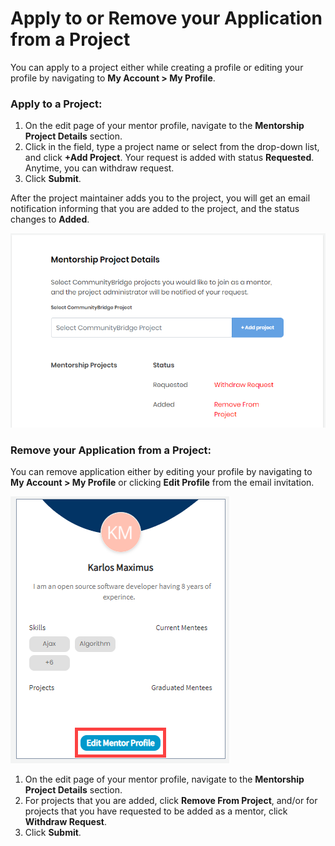 # Apply to or Remove your Application from a Project

You can apply to a project either while creating a profile or editing your profile by navigating to **My Account &gt; My Profile**.

### Apply to a Project:

1. On the edit page of your mentor profile, navigate to the **Mentorship Project Details** section.
2. Click in the field, type a project name or select from the drop-down list, and click **+Add Project**. Your request is added with status **Requested**. Anytime, you can withdraw request.
3. Click **Submit**.

After the project maintainer adds you to the project, you will get an email notification informing that you are added to the project, and the status changes to **Added**.

![](../../../../.gitbook/assets/mentorship-project-details-added-to-project.png)



### Remove your Application from a Project:

You can remove application either by editing your profile by navigating to **My Account &gt; My Profile** or clicking **Edit Profile** from the email invitation.

![](../../../../.gitbook/assets/edit-mentor-profile.png)

1. On the edit page of your mentor profile, navigate to the **Mentorship Project Details** section.
2. For projects that you are added, click **Remove From Project**, and/or for projects that you have requested to be added as a mentor, click **Withdraw Request**.
3. Click **Submit**.

